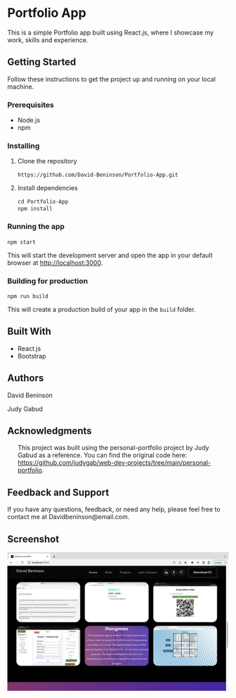 <body>
	<h1>Portfolio App</h1>
	<p>This is a simple Portfolio app built using React.js, where I showcase my work, skills and experience.</p>
	

<h2>Getting Started</h2>
<p>Follow these instructions to get the project up and running on your local machine.</p>

<h3>Prerequisites</h3>
<ul>
	<li>Node.js</li>
	<li>npm</li>
</ul>

<h3>Installing</h3>
<ol>
	<li>Clone the repository</li>
	<pre><code>https://github.com/David-Beninson/Portfolio-App.git</code></pre>
	<li>Install dependencies</li>
	<pre><code>cd Portfolio-App
npm install</code></pre>
</ol>

<h3>Running the app</h3>
<pre><code>npm start</code></pre>
<p>This will start the development server and open the app in your default browser at <a href="http://localhost:3000">http://localhost:3000</a>.</p>

<h3>Building for production</h3>
<pre><code>npm run build</code></pre>
<p>This will create a production build of your app in the <code>build</code> folder.</p>

<h2>Built With</h2>
<ul>
	<li>React.js</li>
	<li>Bootstrap</li>
</ul>

<h2>Authors</h2>
<p>David Beninson</p>
<p>Judy Gabud</p>
<h2>Acknowledgments</h2>
<ul>
	<p>This project was built using the personal-portfolio project by Judy Gabud as a reference. You can find the original code here: <a href="https://github.com/judygab/web-dev-projects/tree/main/personal-portfolio">https://github.com/judygab/web-dev-projects/tree/main/personal-portfolio</a>.</p>
</ul>

<h2>Feedback and Support</h2>
<p>If you have any questions, feedback, or need any help, please feel free to contact me at Davidbeninson@email.com.</p>
<h2>Screenshot</h2>
<img src="Screenshot.png" alt="Screenshot of your app">
</body>
